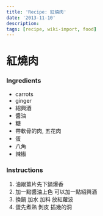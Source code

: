 ```yaml
---
title: 'Recipe: 紅燒肉'
date: '2013-11-10'
description:
tags: [recipe, wiki-import, food]
---
```


紅燒肉
======

### Ingredients
  * carrots
  * ginger
  * 紹興酒
  * 醬油
  * 糖
  * 帶軟骨的肉, 五花肉
  * 蛋
  * 八角
  * 辣椒

### Instructions
  1. 油跟薑片先下鍋爆香
  1. 加一點醬油上色 可以加一點紹興酒
  1. 換鍋 加水 加料 放紅蘿波
  1. 蛋先煮熟 剝皮 插幾的洞
